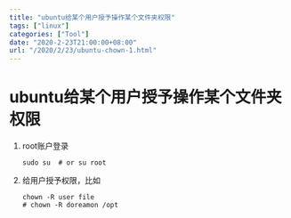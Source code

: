 ```yaml
---
title: "ubuntu给某个用户授予操作某个文件夹权限"
tags: ["linux"]
categories: ["Tool"]
date: "2020-2-23T21:00:00+08:00"
url: "/2020/2/23/ubuntu-chown-1.html"
---
```


# ubuntu给某个用户授予操作某个文件夹权限

1. root账户登录

   ```
   sudo su  # or su root
   ```

2. 给用户授予权限，比如

   ```
   chown -R user file
   # chown -R doreamon /opt
   ```

   

